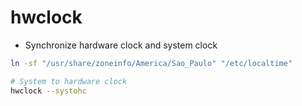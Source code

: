 # hwclock

- Synchronize hardware clock and system clock

```sh
ln -sf "/usr/share/zoneinfo/America/Sao_Paulo" "/etc/localtime"

# System to hardware clock
hwclock --systohc
```
